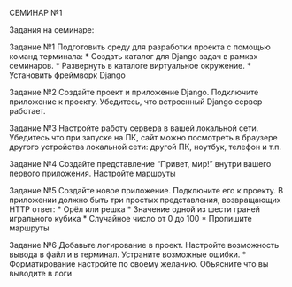 СЕМИНАР №1

Задания на семинаре:

Задание №1
    Подготовить среду для разработки проекта с помощью команд терминала:
        * Создать каталог для Django задач в рамках семинаров.
        * Развернуть в каталоге виртуальное окружение.
        * Установить фреймворк Django

Задание №2
    Создайте проект и приложение Django.
    Подключите приложение к проекту.
    Убедитесь, что встроенный Django сервер работает.

Задание №3
    Настройте работу сервера в вашей локальной сети.
    Убедитесь что при запуске на ПК, сайт можно посмотреть в браузере другого
    устройства локальной сети: другой ПК, ноутбук, телефон и т.п.

Задание №4
    Создайте представление “Привет, мир!” внутри вашего первого приложения.
    Настройте маршруты

Задание №5
    Создайте новое приложение. Подключите его к проекту.
    В приложении должно быть три простых представления, возвращающих HTTP ответ:
        * Орёл или решка
        * Значение одной из шести граней игрального кубика
        * Случайное число от 0 до 100
        * Пропишите маршруты

Задание №6
    Добавьте логирование в проект.
    Настройте возможность вывода в файл и в терминал.
    Устраните возможные ошибки.
    * Форматирование настройте по своему желанию. 
    Объясните что вы выводите в логи